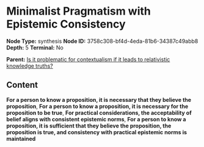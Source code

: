 # Minimalist Pragmatism with Epistemic Consistency

**Node Type:** synthesis
**Node ID:** 3758c308-bf4d-4eda-81b6-34387c49abb8
**Depth:** 5
**Terminal:** No

**Parent:** [Is it problematic for contextualism if it leads to relativistic knowledge truths?](is-it-problematic-for-contextualism-if-it-leads-to-relativistic-knowledge-truths-antithesis-63012785-213e-4a22-8426-af4c4f7f6eef.md)

## Content

**For a person to know a proposition, it is necessary that they believe the proposition**, **For a person to know a proposition, it is necessary for the proposition to be true**, **For practical considerations, the acceptability of belief aligns with consistent epistemic norms**, **For a person to know a proposition, it is sufficient that they believe the proposition, the proposition is true, and consistency with practical epistemic norms is maintained**
